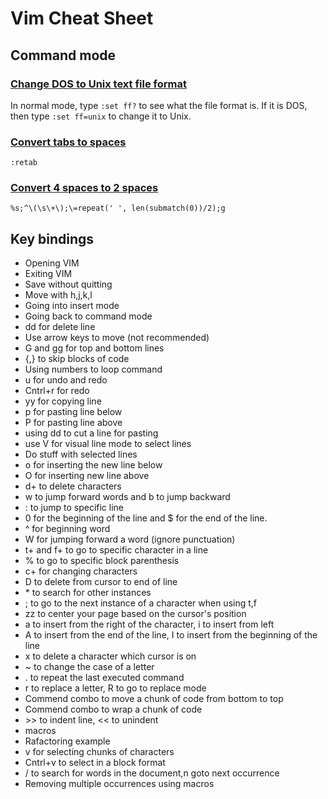 # Vim Cheat Sheet

## Command mode
### [Change DOS to Unix text file format](https://til.hashrocket.com/posts/hu3jlszfrf-change-dos-to-unix-text-file-format-in-vim)
In normal mode, type `:set ff?` to see what the file format is. If it is DOS, then type `:set ff=unix` to change it to Unix.

### [Convert tabs to spaces](https://stackoverflow.com/questions/426963/replace-tabs-with-spaces-in-vim)
```vim
:retab
```

### [Convert 4 spaces to 2 spaces](https://gist.github.com/ericdouglas/72621cb47b368297feaa)
```vim
%s;^\(\s\+\);\=repeat(' ', len(submatch(0))/2);g
```
## Key bindings
* Opening VIM
* Exiting VIM
* Save without quitting
* Move with h,j,k,l
* Going into insert mode
* Going back to command mode
* dd for delete line
* Use arrow keys to move (not recommended)
* G and gg for top and bottom lines
* {,} to skip blocks of code
* Using numbers to loop command
* u for undo and redo
* Cntrl+r for redo
* yy for copying line 
* p for pasting line below
* P for pasting line above
* using dd to cut a line for pasting
* use V for visual line mode to select lines
* Do stuff with selected lines
* o for inserting the new line below
* O for inserting new line above
* d+<command> to delete characters
* w to jump forward words and b to jump backward
* :<num> to jump to specific line
* 0 for the beginning of the line and $ for the end of the line. 
* ^ for beginning word
* W for jumping forward a word (ignore punctuation)
* t+<char> and f+<char> to go to specific character in a line
* % to go to specific block parenthesis
* c+<command> for changing characters
* D to delete from cursor to end of line
* \* to search for other instances
* ; to go to the next instance of a character when using t,f
* zz to center your page based on the cursor's position
* a to insert from the right of the character, i to insert from left
* A to insert from the end of the line, I to insert from the beginning of the line
* x to delete a character which cursor is on
* ~ to change the case of a letter
* . to repeat the last executed command
* r to replace a letter, R to go to replace mode
* Commend combo to move a chunk of code from bottom to top
* Commend combo to wrap a chunk of code
* \>\> to indent line, << to unindent
* macros
* Rafactoring example
* v for selecting chunks of characters
* Cntrl+v to select in a block format
* /<chars> to search for words in the document,n goto next occurrence
* Removing multiple occurrences using macros

